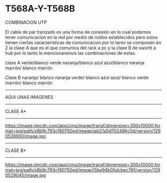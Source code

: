 # T568A-Y-T568B

COMBINACION  UTP

El cable de par trenzado es una forma de conexión  en lo cual podemos tener comunicacion en la red por medio de nodos establecidos pero estos tienen ciertas caracteristicas de comunicacion por lo tanto se componen en 2 la clase A que es el que comunica del rack a pc y la clase B de swicht a hub  por lo tanto le mencionaremos las combinaciones de estas.

clase A
verde/blanco
verde
naranja/blanco
azul
azul/blanco
naranja
marrón/ blanco
marrón

Clase B
naranja/ blanco
naranja
verde/ blanco
azul
azul/ blanco
verde 
marrón/ blanco
marrón 
******************
AQUI UNAS IMAGENES 
******************
CLASE A*
*********
https://image.jimcdn.com/app/cms/image/transf/dimension=300x10000:format=jpg/path/s8b9c793cf80792ed/image/iab21a5d702486c0d/version/1290528950/image.jpg
*********
CLASE B*
*********
https://image.jimcdn.com/app/cms/image/transf/dimension=300x10000:format=jpg/path/s8b9c793cf80792ed/image/i5be94b05dcbec76f/version/1290529045/image.jpg
